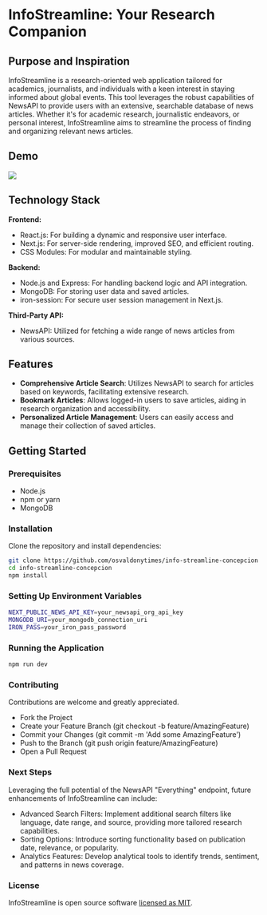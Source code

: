 # InfoStreamline: Your Research Companion

## Purpose and Inspiration

InfoStreamline is a research-oriented web application tailored for academics, journalists, and individuals with a keen interest in staying informed about global events. This tool leverages the robust capabilities of NewsAPI to provide users with an extensive, searchable database of news articles. Whether it's for academic research, journalistic endeavors, or personal interest, InfoStreamline aims to streamline the process of finding and organizing relevant news articles.

## Demo

![](./infostreamline.gif)
## Technology Stack

**Frontend:**
- React.js: For building a dynamic and responsive user interface.
- Next.js: For server-side rendering, improved SEO, and efficient routing.
- CSS Modules: For modular and maintainable styling.

**Backend:**
- Node.js and Express: For handling backend logic and API integration.
- MongoDB: For storing user data and saved articles.
- iron-session: For secure user session management in Next.js.

**Third-Party API:**
- NewsAPI: Utilized for fetching a wide range of news articles from various sources.

## Features

- **Comprehensive Article Search**: Utilizes NewsAPI to search for articles based on keywords, facilitating extensive research.
- **Bookmark Articles**: Allows logged-in users to save articles, aiding in research organization and accessibility.
- **Personalized Article Management**: Users can easily access and manage their collection of saved articles.

## Getting Started

### Prerequisites

- Node.js
- npm or yarn
- MongoDB

### Installation

Clone the repository and install dependencies:

```bash
git clone https://github.com/osvaldonytimes/info-streamline-concepcion
cd info-streamline-concepcion
npm install
```

### Setting Up Environment Variables
```bash
NEXT_PUBLIC_NEWS_API_KEY=your_newsapi_org_api_key
MONGODB_URI=your_mongodb_connection_uri
IRON_PASS=your_iron_pass_password
```

### Running the Application
```bash
npm run dev
```
### Contributing
Contributions are welcome and greatly appreciated.

- Fork the Project
- Create your Feature Branch (git checkout -b feature/AmazingFeature)
- Commit your Changes (git commit -m 'Add some AmazingFeature')
- Push to the Branch (git push origin feature/AmazingFeature)
- Open a Pull Request

### Next Steps

Leveraging the full potential of the NewsAPI "Everything" endpoint, future enhancements of InfoStreamline can include:

- Advanced Search Filters: Implement additional search filters like language, date range, and source, providing more tailored research capabilities.
- Sorting Options: Introduce sorting functionality based on publication date, relevance, or popularity.
- Analytics Features: Develop analytical tools to identify trends, sentiment, and patterns in news coverage.

### License
InfoStreamline is open source software [licensed as MIT](https://opensource.org/license/mit/).